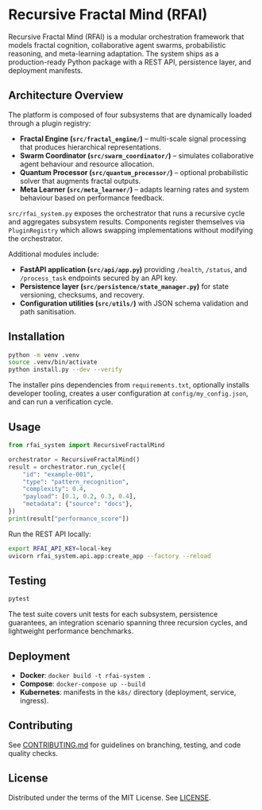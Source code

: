 # Recursive Fractal Mind (RFAI)

Recursive Fractal Mind (RFAI) is a modular orchestration framework that models
fractal cognition, collaborative agent swarms, probabilistic reasoning, and
meta-learning adaptation. The system ships as a production-ready Python package
with a REST API, persistence layer, and deployment manifests.

## Architecture Overview

The platform is composed of four subsystems that are dynamically loaded through
a plugin registry:

- **Fractal Engine (`src/fractal_engine/`)** – multi-scale signal processing
  that produces hierarchical representations.
- **Swarm Coordinator (`src/swarm_coordinator/`)** – simulates collaborative
  agent behaviour and resource allocation.
- **Quantum Processor (`src/quantum_processor/`)** – optional probabilistic
  solver that augments fractal outputs.
- **Meta Learner (`src/meta_learner/`)** – adapts learning rates and system
  behaviour based on performance feedback.

`src/rfai_system.py` exposes the orchestrator that runs a recursive cycle and
aggregates subsystem results. Components register themselves via
`PluginRegistry` which allows swapping implementations without modifying the
orchestrator.

Additional modules include:

- **FastAPI application (`src/api/app.py`)** providing `/health`, `/status`, and
  `/process_task` endpoints secured by an API key.
- **Persistence layer (`src/persistence/state_manager.py`)** for state
  versioning, checksums, and recovery.
- **Configuration utilities (`src/utils/`)** with JSON schema validation and
  path sanitisation.

## Installation

```bash
python -m venv .venv
source .venv/bin/activate
python install.py --dev --verify
```

The installer pins dependencies from `requirements.txt`, optionally installs
developer tooling, creates a user configuration at `config/my_config.json`, and
can run a verification cycle.

## Usage

```python
from rfai_system import RecursiveFractalMind

orchestrator = RecursiveFractalMind()
result = orchestrator.run_cycle({
    "id": "example-001",
    "type": "pattern_recognition",
    "complexity": 0.4,
    "payload": [0.1, 0.2, 0.3, 0.4],
    "metadata": {"source": "docs"},
})
print(result["performance_score"])
```

Run the REST API locally:

```bash
export RFAI_API_KEY=local-key
uvicorn rfai_system.api.app:create_app --factory --reload
```

## Testing

```bash
pytest
```

The test suite covers unit tests for each subsystem, persistence guarantees, an
integration scenario spanning three recursion cycles, and lightweight
performance benchmarks.

## Deployment

- **Docker**: `docker build -t rfai-system .`
- **Compose**: `docker-compose up --build`
- **Kubernetes**: manifests in the `k8s/` directory (deployment, service,
  ingress).

## Contributing

See [CONTRIBUTING.md](CONTRIBUTING.md) for guidelines on branching, testing, and
code quality checks.

## License

Distributed under the terms of the MIT License. See [LICENSE](LICENSE).
